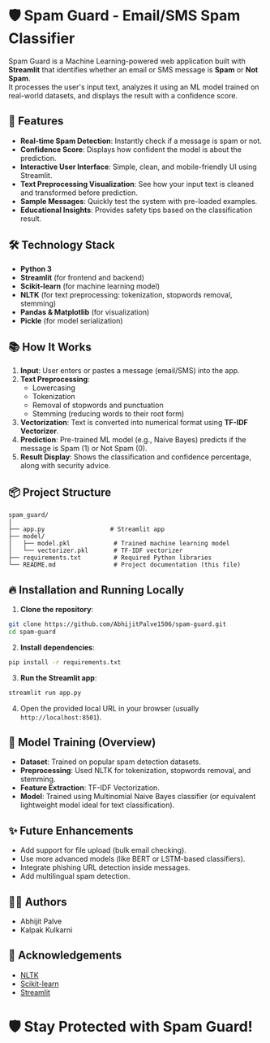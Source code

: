 # 🛡️ Spam Guard - Email/SMS Spam Classifier

Spam Guard is a Machine Learning-powered web application built with **Streamlit** that identifies whether an email or SMS message is **Spam** or **Not Spam**.  
It processes the user's input text, analyzes it using an ML model trained on real-world datasets, and displays the result with a confidence score.

## 🚀 Features

- **Real-time Spam Detection**: Instantly check if a message is spam or not.
- **Confidence Score**: Displays how confident the model is about the prediction.
- **Interactive User Interface**: Simple, clean, and mobile-friendly UI using Streamlit.
- **Text Preprocessing Visualization**: See how your input text is cleaned and transformed before prediction.
- **Sample Messages**: Quickly test the system with pre-loaded examples.
- **Educational Insights**: Provides safety tips based on the classification result.

## 🛠️ Technology Stack

- **Python 3**
- **Streamlit** (for frontend and backend)
- **Scikit-learn** (for machine learning model)
- **NLTK** (for text preprocessing: tokenization, stopwords removal, stemming)
- **Pandas & Matplotlib** (for visualization)
- **Pickle** (for model serialization)

## 📚 How It Works

1. **Input**: User enters or pastes a message (email/SMS) into the app.
2. **Text Preprocessing**:
   - Lowercasing
   - Tokenization
   - Removal of stopwords and punctuation
   - Stemming (reducing words to their root form)
3. **Vectorization**: Text is converted into numerical format using **TF-IDF Vectorizer**.
4. **Prediction**: Pre-trained ML model (e.g., Naive Bayes) predicts if the message is Spam (1) or Not Spam (0).
5. **Result Display**: Shows the classification and confidence percentage, along with security advice.

## 📦 Project Structure

```
spam_guard/
│
├── app.py                  # Streamlit app
├── model/
│   ├── model.pkl            # Trained machine learning model
│   └── vectorizer.pkl       # TF-IDF vectorizer
├── requirements.txt         # Required Python libraries
└── README.md                # Project documentation (this file)
```

## 🔥 Installation and Running Locally

1. **Clone the repository**:

```bash
git clone https://github.com/AbhijitPalve1506/spam-guard.git
cd spam-guard
```

2. **Install dependencies**:

```bash
pip install -r requirements.txt
```

3. **Run the Streamlit app**:

```bash
streamlit run app.py
```

4. Open the provided local URL in your browser (usually `http://localhost:8501`).


## 🧠 Model Training (Overview)

- **Dataset**: Trained on popular spam detection datasets.
- **Preprocessing**: Used NLTK for tokenization, stopwords removal, and stemming.
- **Feature Extraction**: TF-IDF Vectorization.
- **Model**: Trained using Multinomial Naive Bayes classifier (or equivalent lightweight model ideal for text classification).

## ✨ Future Enhancements

- Add support for file upload (bulk email checking).
- Use more advanced models (like BERT or LSTM-based classifiers).
- Integrate phishing URL detection inside messages.
- Add multilingual spam detection.

## 👨‍💻 Authors

- Abhijit Palve
- Kalpak Kulkarni

## 🙏 Acknowledgements

- [NLTK](https://www.nltk.org/)
- [Scikit-learn](https://scikit-learn.org/)
- [Streamlit](https://streamlit.io/)

# 🛡️ Stay Protected with Spam Guard!